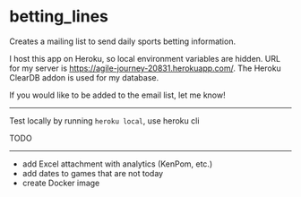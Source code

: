 # betting_lines
Creates a mailing list to send daily sports betting information.

I host this app on Heroku, so local environment variables are hidden. URL for my server is <a>https://agile-journey-20831.herokuapp.com/<a>. The Heroku ClearDB addon is used for my database.
  
If you would like to be added to the email list, let me know!
  
  ------------------
  

Test locally by running ```heroku local```, use heroku cli

TODO 

-------------------

- add Excel attachment with analytics (KenPom, etc.)
- add dates to games that are not today
- create Docker image
